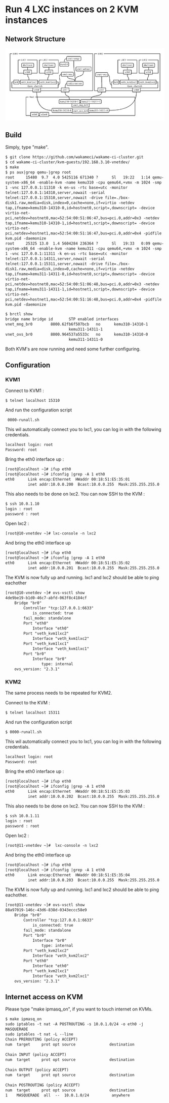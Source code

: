 # Run 4 LXC instances on 2 KVM instances

## Network Structure

![](draw/network_structure.png)

## Build

Simply, type "make".

```
$ git clone https://github.com/wakameci/wakame-ci-cluster.git
$ cd wakame-ci-cluster/kvm-guests/192.168.3.10-vnetdev/
$ make
$ ps aux|grep qemu-|grep root
root     15480  9.7  4.0 5425116 671340 ?      Sl   19:22   1:14 qemu-system-x86_64 -enable-kvm -name kemu310 -cpu qemu64,+vmx -m 1024 -smp 1 -vnc 127.0.0.1:11310 -k en-us -rtc base=utc -monitor telnet:127.0.0.1:14310,server,nowait -serial telnet:127.0.0.1:15310,server,nowait -drive file=./box-disk1.raw,media=disk,index=0,cache=none,if=virtio -netdev tap,ifname=kemu310-14310-0,id=hostnet0,script=,downscript= -device virtio-net-pci,netdev=hostnet0,mac=52:54:00:51:06:47,bus=pci.0,addr=0x3 -netdev tap,ifname=kemu310-14310-1,id=hostnet1,script=,downscript= -device virtio-net-pci,netdev=hostnet1,mac=52:54:00:51:16:47,bus=pci.0,addr=0x4 -pidfile kvm.pid -daemonize
root     25325 13.0  1.4 5604284 236364 ?      Sl   19:33   0:09 qemu-system-x86_64 -enable-kvm -name kemu311 -cpu qemu64,+vmx -m 1024 -smp 1 -vnc 127.0.0.1:11311 -k en-us -rtc base=utc -monitor telnet:127.0.0.1:14311,server,nowait -serial telnet:127.0.0.1:15311,server,nowait -drive file=./box-disk1.raw,media=disk,index=0,cache=none,if=virtio -netdev tap,ifname=kemu311-14311-0,id=hostnet0,script=,downscript= -device virtio-net-pci,netdev=hostnet0,mac=52:54:00:51:06:48,bus=pci.0,addr=0x3 -netdev tap,ifname=kemu311-14311-1,id=hostnet1,script=,downscript= -device virtio-net-pci,netdev=hostnet1,mac=52:54:00:51:16:48,bus=pci.0,addr=0x4 -pidfile kvm.pid -daemonize
```

```
$ brctl show
bridge name	bridge id		STP enabled	interfaces
vnet_mng_br0		8000.62fb6f507bcb	no		kemu310-14310-1
							kemu311-14311-1
vnet_ovs_br0		8000.964537a5533c	no		kemu310-14310-0
							kemu311-14311-0
```

Both KVM's are now running and need some further configuring.

## Configuration

### KVM1

Connect to KVM1 :

```
$ telnet localhost 15310
```
And run the configuration script
```
 0000-runall.sh
```
This wil automatically connect you to lxc1, you can log in with the following credentials. 

```
localhost login: root
Password: root
```
Bring the eth0 interface up :
```
[root@localhost ~]# ifup eth0
[root@localhost ~]# ifconfig |grep -A 1 eth0
eth0      Link encap:Ethernet  HWaddr 00:18:51:E5:35:01
          inet addr:10.0.0.200  Bcast:10.0.0.255  Mask:255.255.255.0
```

This also needs to be done on lxc2. You can now SSH to the KVM :

```
$ ssh 10.0.1.10
login : root
password : root
```

Open lxc2 :

```
[root@10-vnetdev ~]# lxc-console -n lxc2
```

And bring the eth0 interface up

```
[root@localhost ~]# ifup eth0
[root@localhost ~]# ifconfig |grep -A 1 eth0
eth0      Link encap:Ethernet  HWaddr 00:18:51:E5:35:02
          inet addr:10.0.0.201  Bcast:10.0.0.255  Mask:255.255.255.0
```

The KVM is now fully up and running. lxc1 and lxc2 should be able to ping eachother

```
[root@10-vnetdev ~]# ovs-vsctl show
4de9be19-b1d0-46c7-abfd-063f8c4184cf
    Bridge "br0"
        Controller "tcp:127.0.0.1:6633"
            is_connected: true
        fail_mode: standalone
        Port "eth0"
            Interface "eth0"
        Port "veth_kvm1lxc2"
            Interface "veth_kvm1lxc2"
        Port "veth_kvm1lxc1"
            Interface "veth_kvm1lxc1"
        Port "br0"
            Interface "br0"
                type: internal
    ovs_version: "2.3.1"
```

### KVM2

The same process needs to be repeated for KVM2.

Connect to the KVM :

```
$ telnet localhost 15311
```
And run the configuration script
```
$ 0000-runall.sh
```
This wil automatically connect you to lxc1, you can log in with the following credentials. 

```
localhost login: root
Password: root
```
Bring the eth0 interface up :
```
[root@localhost ~]# ifup eth0
[root@localhost ~]# ifconfig |grep -A 1 eth0
eth0      Link encap:Ethernet  HWaddr 00:18:51:E5:35:03
          inet addr:10.0.0.202  Bcast:10.0.0.255  Mask:255.255.255.0
```

This also needs to be done on lxc2. You can now SSH to the KVM :

```
$ ssh 10.0.1.11
login : root
password : root
```

Open lxc2 :

```
[root@11-vnetdev ~]#  lxc-console -n lxc2
```

And bring the eth0 interface up

```
[root@localhost ~]# ifup eth0
[root@localhost ~]# ifconfig |grep -A 1 eth0
eth0      Link encap:Ethernet  HWaddr 00:18:51:E5:35:04
          inet addr:10.0.0.203  Bcast:10.0.0.255  Mask:255.255.255.0
```

The KVM is now fully up and running. lxc1 and lxc2 should be able to ping eachother.

```
[root@11-vnetdev ~]# ovs-vsctl show
88a97019-146c-43d6-838d-0343eccc58e9
    Bridge "br0"
        Controller "tcp:127.0.0.1:6633"
            is_connected: true
        fail_mode: standalone
        Port "br0"
            Interface "br0"
                type: internal
        Port "veth_kvm2lxc2"
            Interface "veth_kvm2lxc2"
        Port "eth0"
            Interface "eth0"
        Port "veth_kvm2lxc1"
            Interface "veth_kvm2lxc1"
    ovs_version: "2.3.1"
```

## Internet access on KVM

Please type "make ipmasq_on", if you want to touch internet on KVMs.

```
$ make ipmasq_on
sudo iptables -t nat -A POSTROUTING -s 10.0.1.0/24 -o eth0 -j MASQUERADE
sudo iptables -t nat -L --line
Chain PREROUTING (policy ACCEPT)
num  target     prot opt source               destination

Chain INPUT (policy ACCEPT)
num  target     prot opt source               destination

Chain OUTPUT (policy ACCEPT)
num  target     prot opt source               destination

Chain POSTROUTING (policy ACCEPT)
num  target     prot opt source               destination
1    MASQUERADE  all  --  10.0.1.0/24          anywhere
```
